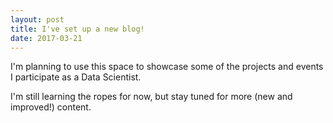 ```yaml
---
layout: post
title: I've set up a new blog!
date: 2017-03-21
---
```


I'm planning to use this space to showcase some of the projects and events I participate as a Data Scientist.

I'm still learning the ropes for now, but stay tuned for more (new and improved!) content.